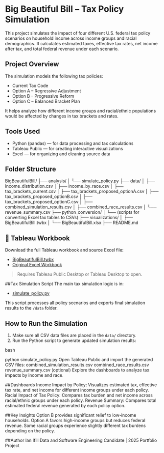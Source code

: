 # Big Beautiful Bill – Tax Policy Simulation
This project simulates the impact of four different U.S. federal tax policy scenarios on household income across income groups and racial demographics. It calculates estimated taxes, effective tax rates, net income after tax, and total federal revenue under each scenario.

## Project Overview
The simulation models the following tax policies:

- Current Tax Code  
- Option A – Regressive Adjustment  
- Option B – Progressive Reform  
- Option C – Balanced Bracket Plan  

It helps analyze how different income groups and racial/ethnic populations would be affected by changes in tax brackets and rates.

## Tools Used
- Python (pandas) — for data processing and tax calculations  
- Tableau Public — for creating interactive visualizations  
- Excel — for organizing and cleaning source data  

## Folder Structure
BigBeautifulBill/
├── analysis/
│   └── simulate_policy.py
├── data/
│   ├── income_distribution.csv
│   ├── income_by_race.csv
│   ├── tax_brackets_current.csv
│   ├── tax_brackets_proposed_optionA.csv
│   ├── tax_brackets_proposed_optionB.csv
│   ├── tax_brackets_proposed_optionC.csv
│   ├── combined_simulation_results.csv
│   ├── combined_race_results.csv
│   └── revenue_summary.csv
├── python_conversion/
│   └── (scripts for converting Excel tax tables to CSVs)
├── visualizations/
│   ├── BigBeautifulBill.twbx
│   └── BigBeautifulBill.xlsx
├── README.md

## 📂 Tableau Workbook
Download the full Tableau workbook and source Excel file:

- [BigBeautifulBill.twbx](./visualizations/BigBeautifulBill.twbx)
- [Original Excel Workbook](./visualizations/BigBeautifulBill.xlsx)

> Requires Tableau Public Desktop or Tableau Desktop to open.

##Tax Simulation Script
The main tax simulation logic is in:

- [simulate_policy.py](./analysis/simulate_policy.py)

This script processes all policy scenarios and exports final simulation results to the `/data` folder.

## How to Run the Simulation
1. Make sure all CSV data files are placed in the `data/` directory.  
2. Run the Python script to generate updated simulation results:

bash

python simulate_policy.py
Open Tableau Public and import the generated CSV files:
combined_simulation_results.csv
combined_race_results.csv
revenue_summary.csv (optional)
Explore the dashboards to analyze tax impacts by income and race.

##Dashboards
Income Impact by Policy: Visualizes estimated tax, effective tax rate, and net income for different income groups under each policy.
Racial Impact of Tax Policy: Compares tax burden and net income across racial/ethnic groups under each policy.
Revenue Summary: Compares total estimated federal revenue generated by each policy option.

##Key Insights
Option B provides significant relief to low-income households.
Option A favors high-income groups but reduces federal revenue.
Some racial groups experience slightly different tax burdens depending on the policy.

##Author
Ian Ifill
Data and Software Engineering Candidate | 2025 Portfolio Project
